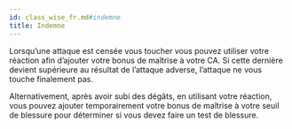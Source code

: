 ```yaml
---
id: class_wise_fr.md#indemne
title: Indemne
---
```


Lorsqu’une attaque est censée vous toucher vous pouvez utiliser votre réaction afin d’ajouter votre bonus de maîtrise à votre CA. Si cette dernière devient supérieure au résultat de l’attaque adverse, l’attaque ne vous touche finalement pas.

Alternativement, après avoir subi des dégâts, en utilisant votre réaction, vous pouvez ajouter temporairement votre bonus de maîtrise à votre seuil de blessure pour déterminer si vous devez faire un test de blessure.


